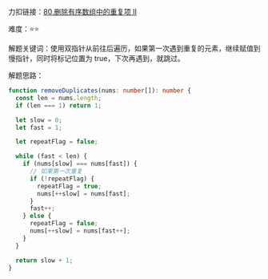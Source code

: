 力扣链接：<a href="https://leetcode.cn/problems/remove-duplicates-from-sorted-array-ii/description/" target="_blank">80.删除有序数组中的重复项 II</a>

难度：⭐⭐ <br/>

解题关键词：使用双指针从前往后遍历，如果第一次遇到重复的元素，继续赋值到慢指针，同时将标记位置为 true，下次再遇到，就跳过。<br />

解题思路：<br />

```typescript
function removeDuplicates(nums: number[]): number {
  const len = nums.length;
  if (len === 1) return 1;

  let slow = 0;
  let fast = 1;

  let repeatFlag = false;

  while (fast < len) {
    if (nums[slow] === nums[fast]) {
      // 如果第一次重复
      if (!repeatFlag) {
        repeatFlag = true;
        nums[++slow] = nums[fast];
      }
      fast++;
    } else {
      repeatFlag = false;
      nums[++slow] = nums[fast++];
    }
  }

  return slow + 1;
}
```
